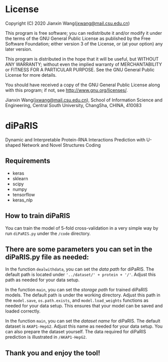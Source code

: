 # License

Copyright (C) 2020 Jianxin Wang(jxwang@mail.csu.edu.cn)

This program is free software; you can redistribute it and/or modify it under the terms of the GNU General Public License as published by the Free Software Foundation; either version 3 of the License, or (at your option) any later version.

This program is distributed in the hope that it will be useful, but WITHOUT ANY WARRANTY; without even the implied warranty of MERCHANTABILITY or FITNESS FOR A PARTICULAR PURPOSE. See the GNU General Public License for more details.

You should have received a copy of the GNU General Public License along with this program; if not, see <http://www.gnu.org/licenses/>.

Jianxin Wang(jxwang@mail.csu.edu.cn), School of Information Science and Engineering, Central South University, ChangSha, CHINA, 410083


# diPaRIS
Dynamic and Interpretable Protein-RNA Interactions Prediction with U-shaped Network and Novel Structures Coding

## Requirements
- keras
- sklearn
- scipy
- numpy
- tensorflow
- keras_nlp

##  How to train diPaRIS
You can train the model of 5-fold cross-validation in a very simple way by run `diPaRIS.py` under the `/code` directory.

## There are some parameters you can set in the diPaRIS.py file as needed:
In the function `dealwithdata`, you can set the *data path* for diPaRIS. The default path is located under `'../dataset/' + protein + '/'`. Adjust this path as needed for your data setup. 

In the function `main`, you can set the *storage path* for trained diPaRIS models. The default path is under the working directory. Adjust this path in the `model.save`, `os.path.exists`, and `model.load_weights` functions as needed for your data setup. This ensures that your model can be saved and loaded correctly.

In the function `main`, you can set the *dataset name* for diPaRIS. The default dataset is `AKAP1-HepG2`. Adjust this name as needed for your data setup. You can also prepare the dataset yourself. The data required for diPaRIS prediction is illustrated in `/AKAP1-HepG2`.

## Thank you and enjoy the tool!
